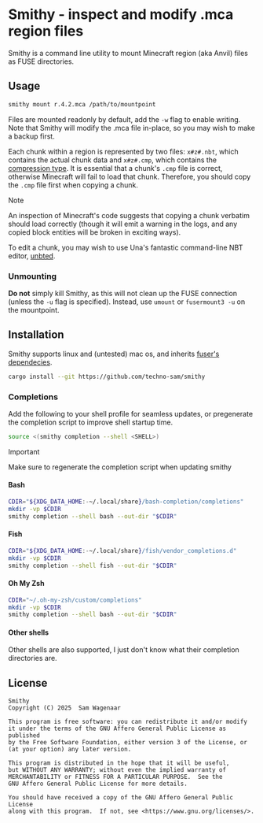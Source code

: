 # Smithy - inspect and modify .mca region files
Smithy is a command line utility to mount Minecraft region (aka Anvil) files as FUSE directories.

## Usage
```sh
smithy mount r.4.2.mca /path/to/mountpoint
```
Files are mounted readonly by default, add the `-w` flag to enable writing.  
Note that Smithy will modify the .mca file in-place, so you may wish to make a backup first.

Each chunk within a region is represented by two files: `x#z#.nbt`, which contains the actual chunk data
and `x#z#.cmp`, which contains the [compression type](https://minecraft.wiki/w/Region_file_format#Payload).
It is essential that a chunk's `.cmp` file is correct, otherwise Minecraft will fail to load that chunk.
Therefore, you should copy the `.cmp` file first when copying a chunk.

> [!NOTE]
> An inspection of Minecraft's code suggests that copying a chunk verbatim should load correctly
> (though it will emit a warning in the logs, and any copied block entities will be broken in exciting ways).

To edit a chunk, you may wish to use Una's fantastic command-line NBT editor, [unbted](https://git.sleeping.town/unascribed/unbted).

### Unmounting
**Do not** simply kill Smithy, as this will not clean up the FUSE connection (unless the `-u` flag is specified).
Instead, use `umount` or `fusermount3 -u` on the mountpoint.

## Installation
Smithy supports linux and (untested) mac os, and inherits [fuser's dependecies](https://github.com/cberner/fuser/blob/master/README.md#dependencies).

```sh
cargo install --git https://github.com/techno-sam/smithy
```

### Completions
Add the following to your shell profile for seamless updates, or pregenerate the completion script to improve shell startup time.
```sh
source <(smithy completion --shell <SHELL>)
```

> [!IMPORTANT]
> Make sure to regenerate the completion script when updating smithy

#### Bash
```sh
CDIR="${XDG_DATA_HOME:-~/.local/share}/bash-completion/completions"
mkdir -vp $CDIR
smithy completion --shell bash --out-dir "$CDIR"
```

#### Fish
```sh
CDIR="${XDG_DATA_HOME:-~/.local/share}/fish/vendor_completions.d"
mkdir -vp $CDIR
smithy completion --shell fish --out-dir "$CDIR"
```

#### Oh My Zsh
```sh
CDIR="~/.oh-my-zsh/custom/completions"
mkdir -vp $CDIR
smithy completion --shell bash --out-dir "$CDIR"
```

#### Other shells
Other shells are also supported, I just don't know what their completion directories are.

## License
```
Smithy
Copyright (C) 2025  Sam Wagenaar

This program is free software: you can redistribute it and/or modify
it under the terms of the GNU Affero General Public License as published
by the Free Software Foundation, either version 3 of the License, or
(at your option) any later version.

This program is distributed in the hope that it will be useful,
but WITHOUT ANY WARRANTY; without even the implied warranty of
MERCHANTABILITY or FITNESS FOR A PARTICULAR PURPOSE.  See the
GNU Affero General Public License for more details.

You should have received a copy of the GNU Affero General Public License
along with this program.  If not, see <https://www.gnu.org/licenses/>.
```
